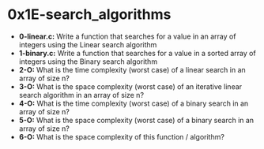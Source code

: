 
# 0x1E-search_algorithms

- **0-linear.c:** Write a function that searches for a value in an array of integers using the Linear search algorithm   
- **1-binary.c:** Write a function that searches for a value in a sorted array of integers using the Binary search algorithm   
- **2-O:** What is the time complexity (worst case) of a linear search in an array of size n?    
- **3-O:** What is the space complexity (worst case) of an iterative linear search algorithm in an array of size n?
- **4-O:** What is the time complexity (worst case) of a binary search in an array of size n?    
- **5-O:** What is the space complexity (worst case) of a binary search in an array of size n?   
- **6-O:** What is the space complexity of this function / algorithm?
